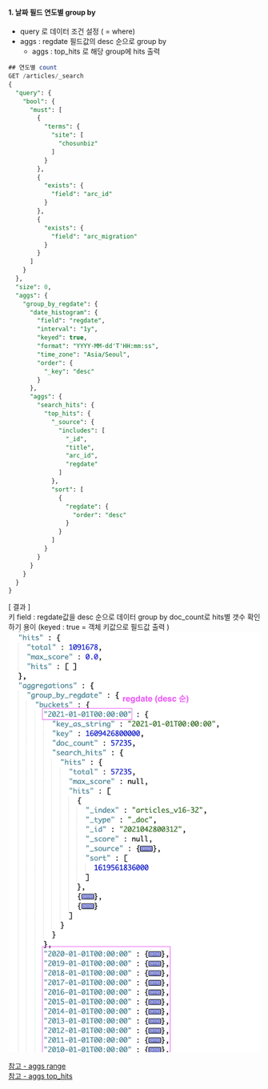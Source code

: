 #### 1. 날짜 필드 연도별 group by 
- query 로 데이터 조건 설정 ( = where)
- aggs  : regdate 필드값의 desc 순으로 group by
  - aggs : top_hits 로 해당 group에 hits 출력
```sql
## 연도별 count
GET /articles/_search
{
  "query": {
    "bool": {
      "must": [
        {
          "terms": {
            "site": [
              "chosunbiz"
            ]
          }
        },
        {
          "exists": {
            "field": "arc_id"
          }
        },
        {
          "exists": {
            "field": "arc_migration"
          }
        }
      ]
    }
  },
  "size": 0,
  "aggs": {
    "group_by_regdate": {
      "date_histogram": {
        "field": "regdate",
        "interval": "1y",
        "keyed": true,
        "format": "YYYY-MM-dd'T'HH:mm:ss",
        "time_zone": "Asia/Seoul",
        "order": {
          "_key": "desc"
        }
      },
      "aggs": {
        "search_hits": {
          "top_hits": {
            "_source": {
              "includes": [
                "_id",
                "title",
                "arc_id",
                "regdate"
              ]
            },
            "sort": [
              {
                "regdate": {
                  "order": "desc"
                }
              }
            ]
          }
        }
      }
    }
  }
}
```

[ 결과 ] <br> 
키 field : regdate값을 desc 순으로 데이터 group by 
doc_count로 hits별 갯수 확인하기 용이 (keyed : true = 객체 키값으로 필드값 출력 ) 
![aggs-date](../img/ELS-aggs-date.png) 

[참고 - aggs range](https://www.elastic.co/guide/en/elasticsearch/reference/current/search-aggregations-bucket-range-aggregation.html) <br>
[참고 - aggs top_hits](https://www.elastic.co/guide/en/elasticsearch/reference/current/search-aggregations-metrics-top-hits-aggregation.html)
